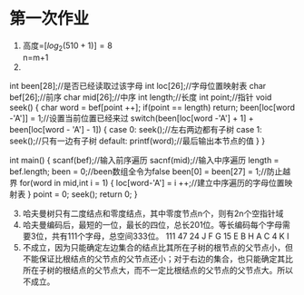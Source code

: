 #  第一次作业
1. 高度=[$log_2(510+1)]=8$<br/>
n=m+1
2.
int been[28];//是否已经读取过该字母
int loc[26];//字母位置映射表
char bef[26];//前序
char mid[26];//中序
int length;//长度
int point;//指针
void seek() {
  char word = bef[point ++];
  if(point == length)
    return;
  been[loc[word -'A']] = 1;//设置当前位置已经来过
  switch(been[loc[word -'A'] + 1] + been[loc[word - 'A'] - 1]) {
    case 0:
      seek();//左右两边都有子树
    case 1:
      seek();//只有一边有子树
    default:
      printf(word);//最后输出本节点的值
  }
}

int main() {
  scanf(bef);//输入前序遍历
  sacnf(mid);//输入中序遍历
  length = bef.length;
  been = 0;//been数组全令为false
  been[0] = been[27] = 1;//防止越界
  for(word in mid,int i = 1) {
    loc[word-'A'] = i ++;//建立中序遍历的字母位置映射表
  }
  point = 0;
  seek();
  return 0;
}

3. 哈夫曼树只有二度结点和零度结点，其中零度节点n个，则有2n个空指针域
4. 哈夫曼编码后，最短的一位，最长的四位，总长201位。等长编码每个字母需要3位，共有111个字母，总空间333位。
111
47 24 J
F G 15 E B H
A C 4
K I
5. 不成立，因为只能确定左边集合的结点比其所在子树的根节点的父节点小，但不能保证比根结点的父节点的父节点还小；对于右边的集合，也只能确定其比所在子树的根结点的父节点大，而不一定比根结点的父节点的父节点大。所以不成立。
